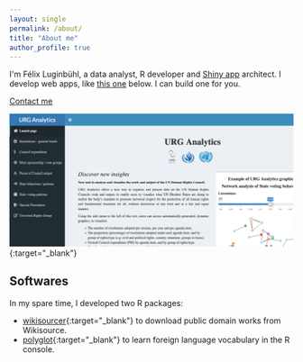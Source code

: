 ```yaml
---
layout: single
permalink: /about/
title: "About me"
author_profile: true
---
```


<span>I'm Félix Luginbühl, a data analyst, R developer and [Shiny app](https://shiny.rstudio.com/) architect. I develop web apps, like [this one](https://universal-rights.shinyapps.io/urg-analytics/) below. I can build one for you.

<a href="https://www.linkedin.com/in/felixluginbuhl" class="btn btn--danger">Contact me</a></span>

[![URG Analytics Shiny App](/images/screenshot_URG-Analytics.png)](https://universal-rights.shinyapps.io/urg-analytics/){:target="_blank"}

## Softwares

In my spare time, I developed two R packages:

- [wikisourcer](https://lgnbhl.github.io/wikisourcer){:target="_blank"} to download public domain works from Wikisource.
- [polyglot](https://lgnbhl.github.io/polyglot){:target="_blank"} to learn foreign language vocabulary in the R console.
